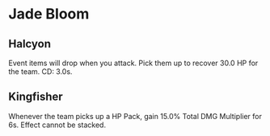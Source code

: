 # Jade Bloom

## Halcyon

Event items will drop when you attack. Pick them up to recover 30.0 HP for the team. CD: 3.0s.

## Kingfisher

Whenever the team picks up a HP Pack, gain 15.0% Total DMG Multiplier for 6s. Effect cannot be stacked.